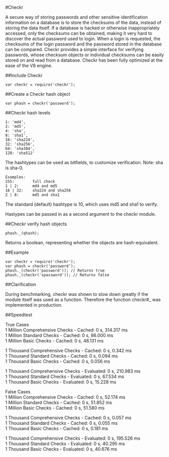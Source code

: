 #Checkr

A secure way of storing passwords and other sensitive identification information on a database is to store the checksums of the data, instead of storing the data itself. If a database is hacked or otherwise inappropriately accessed, only the checksums can be obtained, making it very hard to discover the actual password used to login. When a login is requested, the checksums of the login password and the password stored in the database can be compared. Checkr provides a simple interface for verifying passwords, whose checksum objects or individual checksums can be easily stored on and read from a database. Checkr has been fully optimized at the ease of the V8 engine.

##Include Checkr

	var checkr = require('checkr');

##Create a Checkr hash object

	var phash = checkr('password');

##Checkr hash levels

	1: 'md4',
	2: 'md5',
	4: 'sha',
	8: 'sha1',
	16: 'sha224',
	32: 'sha256',
	64: 'sha384',
	128: 'sha512'

The hashtypes can be used as bitfields, to customize verification.
Note: sha is sha-0.

	Examples:
	255:		full check
	1 | 2:		md4 and md5
	16 | 32: 	sha224 and sha256
	2 | 8:		md5 and sha1

The standard (default) hashtype is 10, which uses md5 and sha1 to verify.

Hastypes can be passed in as a second argument to the checkr module.

##Checkr verify hash objects

	phash._(qhash);

Returns a boolean, representing whether the objects are hash-equivalent.

##Example

	var checkr = require('checkr');
	var phash = checkr('password');
	phash._(checkr('password')); // Returns true
	phash._(checkr('spassword')); // Returns false

##Clarification

During benchmarking, checkr was shown to slow down greatly if the module itself was used as a function. Therefore the function checkr#_ was implemented in production.

##Speedtest

True Cases  
1 Million Comprehensive Checks - Cached:	0 s, 314.317 ms  
1 Million Standard Checks - Cached:		0 s, 86.000 ms  
1 Million Basic Checks - Cached:		0 s, 48.131 ms  


1 Thousand Comprehensive Checks - Cached:	0 s, 0.342 ms  
1 Thousand Standard Checks - Cached:		0 s, 0.094 ms  
1 Thousand Basic Checks - Cached:		0 s, 0.056 ms  


1 Thousand Comprehensive Checks - Evaluated:	0 s, 210.983 ms  
1 Thousand Standard Checks - Evaluated:		0 s, 67.534 ms  
1 Thousand Basic Checks - Evaluated:		0 s, 15.228 ms  


False Cases  
1 Million Comprehensive Checks - Cached:	0 s, 52.174 ms  
1 Million Standard Checks - Cached:		0 s, 51.852 ms  
1 Million Basic Checks - Cached:		0 s, 51.580 ms  


1 Thousand Comprehensive Checks - Cached:	0 s, 0.057 ms  
1 Thousand Standard Checks - Cached:		0 s, 0.055 ms  
1 Thousand Basic Checks - Cached:		0 s, 0.181 ms  


1 Thousand Comprehensive Checks - Evaluated:	0 s, 195.526 ms  
1 Thousand Standard Checks - Evaluated:		0 s, 40.295 ms  
1 Thousand Basic Checks - Evaluated:		0 s, 40.676 ms  

